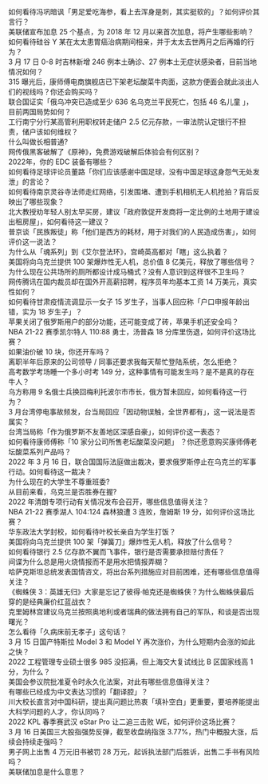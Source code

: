 如何看待冯巩暗讽「男足爱吃海参，看上去浑身是刺，其实挺软的」？如何评价其言行？  
美联储宣布加息 25 个基点，为 2018 年 12 月以来首次加息，将产生哪些影响？  
如何看待硅谷 Y 某在太太患胃癌治病期间相亲，并于太太去世两月之后再婚的行为？  
3 月 17 日 0-8 时吉林新增 246 例本土确诊、27 例本土无症状感染者，目前当地情况如何？  
315 曝光后，康师傅电商旗舰店已下架老坛酸菜牛肉面，这款方便面会就此淡出人们的视线吗？你还会购买吗？  
联合国证实「俄乌冲突已造成至少 636 名乌克兰平民死亡，包括 46 名儿童 」，目前两国局势如何？  
工行南宁分行某高管利用职权转走储户 2.5 亿元存款，一审法院认定银行不担责，储户该如何维权？  
什么叫做长相普通?  
网传俄黑客破解了《原神》，免费游戏破解后体验会有何区别？  
2022年，你的 EDC 装备有哪些？  
如何看待足球评论员董路「你们应该感谢中国足球，没有中国足球这身怨气无处发泄」的言论？  
如何看待南京灵谷寺法师走红网络，引发围堵、遭到手机相机无人机抢拍？背后反映出了哪些现象？  
北大教授劝年轻人别太早买房，建议「政府敦促开发商将一定比例的土地用于建设出租房屋」，如何看待这一建议？  
普京谈「民族叛徒」称「他们是西方的耗材，用于对我们的人民造成伤害」，如何评价这一说法？  
为什么从「魂系列」到《艾尔登法环》，宫崎英高都对「瞎」这么执着？  
美国将向乌克兰提供 100 架爆炸性无人机，总价值 8 亿美元，释放了哪些信号？  
为什么现在公共场所的厕所都设计成马桶式？没有人意识到这样很不卫生吗？  
网传腾讯在国内裁员却在国外开高薪招聘，程序员年均基本工资 14 万美元，真实性如何？  
如何看待甘肃疫情流调显示一女子 15 岁生子，当事人回应称「户口申报年龄出错，实为 18 岁生子」？  
苹果关闭了俄罗斯用户的部分功能，还可能变成了砖，苹果手机还安全吗？  
NBA 21-22 赛季凯尔特人 110:88 勇士，汤普森 18 分库里伤退，如何评价这场比赛？  
如果油价破 10 块，你还开车吗？  
离职半年后原来的公司领导 / 同事还要求我每天帮忙登陆系统，怎么拒绝？  
高考数学考场睡一个多小时考 149 分，这种事情有可能发生吗？是不是真的存在牛人？  
乌方称用 9 名俄士兵换回梅利托波尔市市长，俄方暂未回应，如何看待这一行为？  
3 月台湾停电事故频发，台当局回应「因动物误触，全世界都有」，这一说法是否属实？  
台湾当局称「作为俄罗斯不友善地区深感自豪」，如何评价这一表态？  
如何看待康师傅称「10 家分公司所售老坛酸菜没问题」 ？你还愿意购买康师傅老坛酸菜系列产品吗？  
2022 年 3 月 16 日，联合国国际法庭做出裁决，要求俄罗斯停止在乌克兰的军事行动。如何看待这一裁决？  
为什么现在的大学生不尊重班委?  
从目前来看，乌克兰是否胜券在握?  
2022 年清朗专项行动有关情况发布会召开，哪些信息值得关注？  
NBA 21-22 赛季湖人 104:124 森林狼遭 3 连败，詹姆斯 19 分，如何评价这场比赛？  
华东政法大学封校，如何看待叶校长亲自为学生打饭？  
美国将向乌克兰提供 100 架「弹簧刀」爆炸性无人机，释放了什么信号？  
如何看待银行 2.5 亿存款不翼而飞事件，银行是否需要承担赔付责任？  
间谍为什么总是用火烧情报而不是用水把情报弄糊？  
哈萨克斯坦总统发表国情咨文，将出台系列措施应对目前困难，还有哪些信息值得关注？  
《蜘蛛侠 3：英雄无归》大家是忘记了彼得·帕克还是蜘蛛侠？为什么蜘蛛侠最后穿的是经典廉价红蓝战衣？  
克里姆林宫建议乌克兰按照奥地利或者瑞典的做法拥有自己的军队，和谈是否出现曙光？  
怎么看待「久病床前无孝子」这句话？  
3 月 15 日国产特斯拉 Model 3 和 Model Y 再次涨价，为什么短期内会涨的如此之快？  
2022 工程管理专业硕士很多 985 没招满，但上海交大复试线比 B 区国家线高 1 分，为什么？  
美国会参议院批准夏令时永久化法案，对此有哪些信息值得关注？  
有哪些已经成为中文表达习惯的「翻译腔」？  
川大校长直言对中国科研，提出真问题比热衷「填补空白」更重要，要培养能提出大科学问题的人才，你认同吗？  
2022 KPL 春季赛武汉 eStar Pro 让二追三击败 WE，如何评价这场比赛？  
3 月 16 日美国三大股指强势反弹，截至收盘纳指涨 3.77%，热门中概股大涨，后续会持续走强吗？  
男子网上出售 4 万元旧书被罚 28 万元，起诉执法部门后胜诉，出售二手书有风险吗？  
美联储加息是什么意思？  
